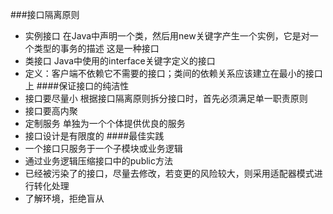 ###接口隔离原则
* 实例接口  在Java中声明一个类，然后用new关键字产生一个实例，它是对一个类型的事务的描述
这是一种接口
* 类接口  Java中使用的interface关键字定义的接口
* 定义：客户端不依赖它不需要的接口；类间的依赖关系应该建立在最小的接口上
####保证接口的纯洁性
* 接口要尽量小  根据接口隔离原则拆分接口时，首先必须满足单一职责原则
* 接口要高内聚
* 定制服务  单独为一个个体提供优良的服务
* 接口设计是有限度的
####最佳实践
* 一个接口只服务于一个子模块或业务逻辑
* 通过业务逻辑压缩接口中的public方法
* 已经被污染了的接口，尽量去修改，若变更的风险较大，则采用适配器模式进行转化处理
* 了解环境，拒绝盲从